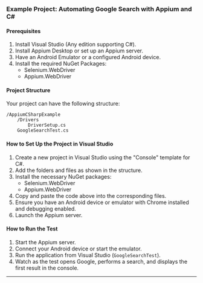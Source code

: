 ### Example Project: Automating Google Search with Appium and C#

#### Prerequisites
1. Install Visual Studio (Any edition supporting C#).
2. Install Appium Desktop or set up an Appium server.
3. Have an Android Emulator or a configured Android device.
4. Install the required NuGet Packages:
   - Selenium.WebDriver
   - Appium.WebDriver

#### Project Structure
Your project can have the following structure:
```
/AppiumCSharpExample
    /Drivers
        DriverSetup.cs
    GoogleSearchTest.cs
```

#### How to Set Up the Project in Visual Studio
1. Create a new project in Visual Studio using the "Console" template for C#.
2. Add the folders and files as shown in the structure.
3. Install the necessary NuGet packages:
   - Selenium.WebDriver
   - Appium.WebDriver
4. Copy and paste the code above into the corresponding files.
5. Ensure you have an Android device or emulator with Chrome installed and debugging enabled.
6. Launch the Appium server.

#### How to Run the Test
1. Start the Appium server.
2. Connect your Android device or start the emulator.
3. Run the application from Visual Studio (`GoogleSearchTest`).
4. Watch as the test opens Google, performs a search, and displays the first result in the console.

---